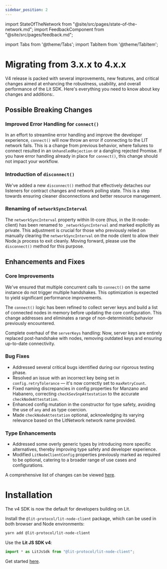 ```yaml
---
sidebar_position: 2
---
```


import StateOfTheNetwork from "@site/src/pages/state-of-the-network.md";
import FeedbackComponent from "@site/src/pages/feedback.md";

import Tabs from '@theme/Tabs';
import TabItem from '@theme/TabItem';

# Migrating from 3.x.x to 4.x.x

<StateOfTheNetwork/>

V4 release is packed with several improvements, new features, and critical changes aimed at enhancing the robustness, usability, and overall performance of the Lit SDK. Here's everything you need to know about key changes and additions:.

## Possible Breaking Changes

### Improved Error Handling for `connect()`

In an effort to streamline error handling and improve the developer experience, `connect()` will now throw an error if connecting to the LIT network fails. This is a change from previous behavior, where failures to connect resulted in an `UnhandledRejection` or a dangling rejected Promise. If you have error handling already in place for `connect()`, this change should not impact your workflow.

### Introduction of `disconnect()`

We've added a new `disconnect()` method that effectively detaches our listeners for contract changes and network polling state. This is a step towards ensuring cleaner disconnections and better resource management.

### Renaming of `networkSyncInterval`

The `networkSyncInterval` property within lit-core (thus, in the lit-node-client) has been renamed to `_networkSyncInterval` and marked explicitly as private. This adjustment is crucial for those who previously relied on manually clearing the `networkSyncInterval` on the node client to allow their Node.js process to exit cleanly. Moving forward, please use the `disconnect()` method for this purpose.

## Enhancements and Fixes

### Core Improvements

We've ensured that multiple concurrent calls to `connect()` on the same instance do not trigger multiple handshakes. This optimization is expected to yield significant performance improvements.

The `connect()` logic has been refined to collect server keys and build a list of connected nodes in memory before updating the core configuration. This change addresses and eliminates a range of non-deterministic behavior previously encountered.

Complete overhaul of the `serverKeys` handling: Now, server keys are entirely replaced post-handshake with nodes, removing outdated keys and ensuring up-to-date connectivity.

### Bug Fixes

- Addressed several critical bugs identified during our rigorous testing phase.
- Resolved an issue with an incorrect key being set in `config.retryTolerance` — it's now correctly set to `maxRetryCount`.
- Fixed naming discrepancies in config properties for Manzano and Habanero, correcting `checkSevSnpAttestation` to the accurate `checkNodeAttestation`.
- Enhanced config mutation in the constructor for type safety, avoiding the use of `any` and as type coercion.
- Made `checkNodeAttestation` optional, acknowledging its varying relevance based on the LitNetwork network name provided.

### Type Enhancements

- Addressed some overly generic types by introducing more specific alternatives, thereby improving type safety and developer experience.
- Modified `LitNodeClientConfig` properties previously marked as required to be optional, catering to a broader range of use cases and configurations.

A comprehensive list of changes can be viewed [here](https://github.com/LIT-Protocol/js-sdk/releases/tag/v4.0.0).

# Installation

The v4 SDK is now the default for developers building on Lit. 

Install the `@lit-protocol/lit-node-client` package, which can be used in both browser and Node environments:  

```bash
yarn add @lit-protocol/lit-node-client
```

Use the **Lit JS SDK v4**:
```js
import * as LitJsSdk from "@lit-protocol/lit-node-client";
```

Get started [here](../installation.md).
<FeedbackComponent/>
